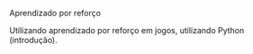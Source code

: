 Aprendizado por reforço

Utilizando aprendizado por reforço em jogos, utilizando Python (introdução).
